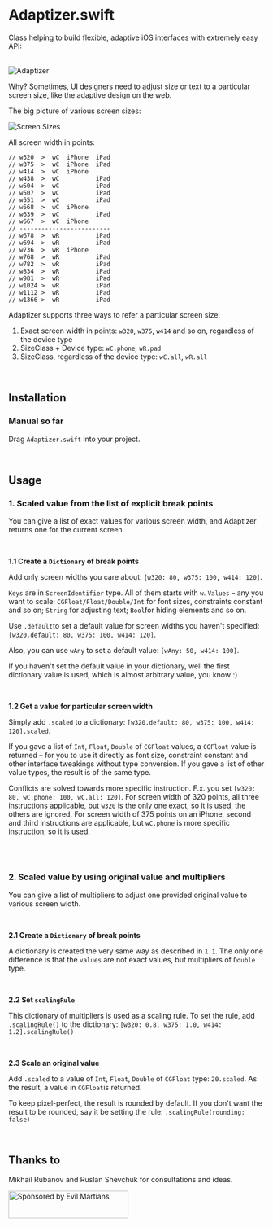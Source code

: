 # Adaptizer.swift
Class helping to build flexible, adaptive iOS interfaces with extremely easy API:

<br>

<img src="https://github.com/antiflasher/adaptizer-swift/blob/master/illustration_main@2x.png?raw=true" title="Adaptizer">

Why? Sometimes, UI designers need to adjust size or text to a particular screen size, like the adaptive design on the web.

The big picture of various screen sizes:

<img src="https://raw.githubusercontent.com/antiflasher/adaptizer-swift/blob/master/illustration_sizes2%402x.png" title="Screen Sizes">

All screen width in points:

```
// w320  >  wC  iPhone  iPad
// w375  >  wC  iPhone  iPad
// w414  >  wC  iPhone
// w438  >  wC          iPad
// w504  >  wC          iPad
// w507  >  wC          iPad
// w551  >  wC          iPad
// w568  >  wC  iPhone
// w639  >  wC          iPad
// w667  >  wC  iPhone
// -------------------------
// w678  >  wR          iPad
// w694  >  wR          iPad
// w736  >  wR  iPhone
// w768  >  wR          iPad
// w782  >  wR          iPad
// w834  >  wR          iPad
// w981  >  wR          iPad
// w1024 >  wR          iPad
// w1112 >  wR          iPad
// w1366 >  wR          iPad
```

Adaptizer supports three ways to refer a particular screen size:
1. Exact screen width in points: `w320`, `w375`, `w414` and so on, regardless of the device type
2. SizeClass + Device type: `wC.phone`, `wR.pad`
3. SizeClass, regardless of the device type: `wC.all`, `wR.all`

<br>

## Installation

### Manual so far

Drag `Adaptizer.swift` into your project.

<br>

## Usage

### 1. Scaled value from the list of explicit break points

You can give a list of exact values for various screen width, and Adaptizer returns one for the current screen.

<br>

**1.1 Create a `Dictionary` of break points**

Add only screen widths you care about: `[w320: 80, w375: 100, w414: 120]`.

`Keys` are in `ScreenIdentifier` type. All of them starts with `w`. `Values` – any you want to scale: `CGFloat/Float/Double/Int` for font sizes, constraints constant and so on; `String` for adjusting text; `Bool`for hiding elements and so on.

Use `.default`to set a default value for screen widths you haven't specified: `[w320.default: 80, w375: 100, w414: 120]`. 

Also, you can use `wAny` to set a default value: `[wAny: 50, w414: 100]`.

If you haven't set the default value in your dictionary, well the first dictionary value is used, which is almost arbitrary value, you know :)

<br>

**1.2 Get a value for particular screen width**

Simply add `.scaled` to a dictionary: `[w320.default: 80, w375: 100, w414: 120].scaled`.

If you gave a list of `Int`, `Float`, `Double` of `CGFloat` values, a `CGFloat` value is returned – for you to use it directly as font size, constraint constant and other interface tweakings without type conversion. If you gave a list of other value types, the result is of the same type.

Conflicts are solved towards more specific instruction. F.x. you set `[w320: 80, wC.phone: 100, wC.all: 120]`. For screen width of 320 points, all three instructions applicable, but `w320` is the only one exact, so it is used, the others are ignored. For screen width of 375 points on an iPhone, second and third instructions are applicable, but `wC.phone` is more specific instruction, so it is used.

<br>
<br>

### 2. Scaled value by using original value and multipliers

You can give a list of multipliers to adjust one provided original value to various screen width.

<br>

**2.1 Create a `Dictionary` of break points**

A dictionary is created the very same way as described in `1.1`. The only one difference is that the `values` are not exact values, but multipliers of `Double` type.

<br>

**2.2 Set `scalingRule`**

This dictionary of multipliers is used as a scaling rule. To set the rule, add `.scalingRule()` to the dictionary: `[w320: 0.8, w375: 1.0, w414: 1.2].scalingRule()`

<br>

**2.3 Scale an original value**

Add `.scaled` to a value of `Int`, `Float`, `Double` of `CGFloat` type: `20.scaled`. As the result, a value in `CGFloat`is returned.

To keep pixel-perfect, the result is rounded by default. If you don't want the result to be rounded, say it be setting the rule: `.scalingRule(rounding: false)`

<br>

## Thanks to

Mikhail Rubanov and Ruslan Shevchuk for consultations and ideas.

<a href="https://evilmartians.com/?utm_source=adaptizer">
<img src="https://evilmartians.com/badges/sponsored-by-evil-martians.svg" alt="Sponsored by Evil Martians" width="236" height="54"></a>
